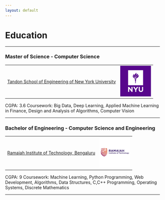 ```yaml
---
layout: default
---
```


# Education

---

### Master of Science - Computer Science 
<table border="0">
<tr>
<td><a href="https://engineering.nyu.edu/">Tandon School of Engineering of New York University</a>
</td>
<td><img src="assets/bin/nyulogo.png" width="100">
</td>
</tr>
</table>  
CGPA: 3.6  
Coursework: Big Data, Deep Learning, Applied Machine Learning in Finance, Design and Analysis of Algorithms, Computer Vision

---  

### Bachelor of Engineering - Computer Science and Engineering 
<table border="0">
<tr>
<td><a href="https://www.msrit.edu/">Ramaiah Institute of Technology, Bengaluru</a>
</td>
<td><img src="assets/bin/ritlogo.jpeg" width="100">
</td>
</tr>
</table>  
CGPA: 9  
Coursework: Machine Learning, Python Programming, Web Development, Algorithms, Data Structures, C,C++ Programming, Operating Systems, Discrete Mathematics

---


